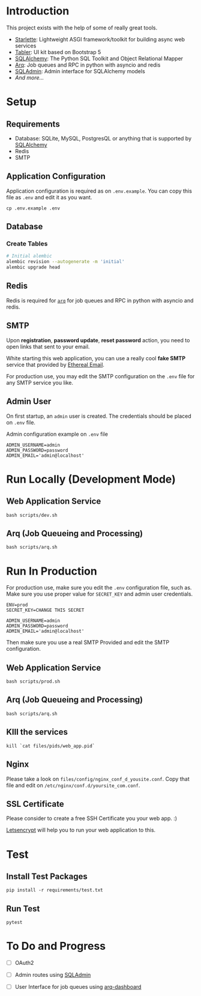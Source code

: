 # Introduction

This project exists with the help of some of really great tools.

- [Starlette][Starlette]: Lightweight ASGI framework/toolkit 
  for building async web services
- [Tabler][Tabler]: UI kit based on Bootstrap 5
- [SQLAlchemy][SQLAlchemy]: The Python SQL Toolkit and Object Relational Mapper
- [Arq][arq]: Job queues and RPC in python with asyncio and redis
- [SQLAdmin][SQLAdmin]: Admin interface for SQLAlchemy models
- _And more..._


# Setup

## Requirements

- Database: SQLite, MySQL, PostgresQL or anything that is supported by 
  [SQLAlchemy][SQLAlchemy]
- Redis
- SMTP

## Application Configuration

Application configuration is required as on `.env.example`.
You can copy this file as `.env` and edit it as you want.

```shell
cp .env.example .env
```

## Database

### Create Tables

```bash
# Initial alembic
alembic revision --autogenerate -m 'initial'
alembic upgrade head
```

## Redis

Redis is required for [`arq`][arq] for 
job queues and RPC in python with asyncio and redis.

## SMTP

Upon **registration**, **password update**, **reset password** action,
you need to open links that sent to your email.

White starting this web application, 
you can use a really cool **fake SMTP** service that provided by 
[Ethereal Email][ethereal].

For production use, you may edit the SMTP configuration on the `.env` file
for any SMTP service you like.

## Admin User

On first startup, an `admin` user is created.
The credentials should be placed on `.env` file.

Admin configuration example on `.env` file

```text
ADMIN_USERNAME=admin
ADMIN_PASSWORD=password
ADMIN_EMAIL='admin@localhost'
```

# Run Locally (Development Mode)

## Web Application Service

```shell
bash scripts/dev.sh
```

## Arq (Job Queueing and Processing)

```shell
bash scripts/arq.sh
```

# Run In Production

For production use, make sure you edit the `.env` configuration file, such as.
Make sure you use proper value for `SECRET_KEY` and admin user credentials.

```text
ENV=prod
SECRET_KEY=CHANGE THIS SECRET

ADMIN_USERNAME=admin
ADMIN_PASSWORD=password
ADMIN_EMAIL='admin@localhost'
```

Then make sure you use a real SMTP Provided and edit the SMTP configuration.

## Web Application Service

```shell
bash scripts/prod.sh
```

## Arq (Job Queueing and Processing)

```shell
bash scripts/arq.sh
```

## KIll the services

```shell
kill `cat files/pids/web_app.pid`
```

## Nginx

Please take a look on `files/config/nginx_conf_d_yousite.conf`.
Copy that file and edit on `/etc/nginx/conf.d/yoursite_com.conf`.

## SSL Certificate

Please consider to create a free SSH Certificate you your web app. :)

[Letsencrypt][Letsencrypt] will help you to run your web application to this.

# Test

## Install Test Packages

```shell
pip install -r requirements/test.txt
```

## Run Test

```shell
pytest
```

# To Do and Progress

- [ ] OAuth2
- [ ] Admin routes using [SQLAdmin][SQLAdmin] 
- [ ] User Interface for job queues using [arq-dashboard][arq-dashboard]


[arq]: https://arq-docs.helpmanual.io
[arq-dashboard]:https://github.com/ninoseki/arq-dashboard
[ethereal]: https://ethereal.email
[Letsencrypt]: https://letsencrypt.org
[SQLAdmin]: https://aminalaee.dev/sqladmin
[SQLAlchemy]: https://docs.sqlalchemy.org/en/20/
[Starlette]: https://www.starlette.io
[Tabler]: https://tabler.io
